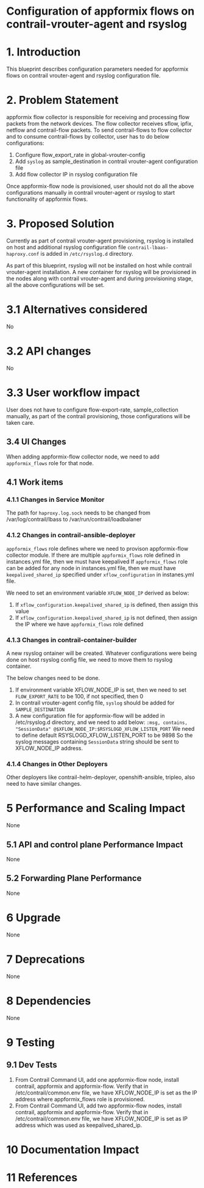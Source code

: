 Configuration of appformix flows on contrail-vrouter-agent and rsyslog
===
# 1.      Introduction
This blueprint describes configuration parameters needed for appformix flows on contrail
vrouter-agent and rsyslog configuration file.

# 2.      Problem Statement
appformix flow collector is responsible for receiving and processing flow
packets from the network devices. The flow collector receives sflow, ipfix,
netflow and contrail-flow packets. To send contrail-flows to flow collector
and to consume contrail-flows by collector, user has to do below configurations:

1. Configure flow_export_rate in global-vrouter-config
2. Add `syslog` as sample_destination in contrail vrouter-agent configuration file
3. Add flow collector IP in rsyslog configuration file

Once appformix-flow node is provisioned, user should not do all the above
configurations manually in contrail vrouter-agent or rsyslog to start
functionality of appformix flows.

# 3.      Proposed Solution
Currently as part of contrail vrouter-agent provisioning, rsyslog is installed
on host and  additional rsyslog configuration file `contrail-lbaas-haproxy.conf`
is added in `/etc/rsyslog.d` directory.

As part of this blueprint, rsyslog will not be installed on host while
contrail vrouter-agent installation. A new container for rsyslog will be
provisioned in the nodes along with contrail vrouter-agent and during
provisioning stage, all the above configurations will be set.


# 3.1    Alternatives considered
No

# 3.2    API changes
No

# 3.3      User workflow impact
User does not have to configure flow-export-rate, sample_collection manually,
as part of the contrail provisioning, those configurations will be taken care.

## 3.4      UI Changes
When adding appformix-flow collector node, we need to add `appformix_flows` role
for that node.

## 4.1      Work items
### 4.1.1 Changes in Service Monitor
The path for ```haproxy.log.sock``` needs to be changed from /var/log/contrail/lbass to
/var/run/contrail/loadbalaner

### 4.1.2 Changes in contrail-ansible-deployer
`appformix_flows` role defines where we need to provison appformix-flow collector module.
If there are multiple `appformix_flows` role defined in instances.yml file, then we must have keepalived
If `appformix_flows` role can be added for any node in instances.yml file, then we must have
`keepalived_shared_ip` specified under `xflow_configuration` in instanes.yml file.

We need to set an environment variable `XFLOW_NODE_IP` derived as below:
1. If `xflow_configuration.keepalived_shared_ip` is defined, then assign this value
2. If `xflow_configuration.keepalived_shared_ip` is not defined, then assign the IP
   where we have `appformix_flows` role defined

### 4.1.3 Changes in contrail-container-builder
A new rsyslog ontainer will be created. Whatever configurations were being done on
host rsyslog config file, we need to move them to rsyslog container.

The below changes need to be done.
1. If environment variable XFLOW_NODE_IP is set, then we need to set
   `FLOW_EXPORT_RATE` to be 100, if not specified, then 0
2. In contrail vrouter-agent config file, `syslog` should be added for
   `SAMPLE_DESTINATION`
3. A new configuration file for appformix-flow will be added in /etc/rsyslog.d directory,
   and we need to add below:
   ```:msg, contains, "SessionData" @$XFLOW_NODE_IP:$RSYSLOGD_XFLOW_LISTEN_PORT```
   We need to define default RSYSLOGD_XFLOW_LISTEN_PORT to be 9898
   So the syslog messages containing `SessionData` string should be sent to XFLOW_NODE_IP address.

### 4.1.4 Changes in Other Deployers
Other deployers like contrail-helm-deployer, openshift-ansible, tripleo, also need to have similar changes.

# 5 Performance and Scaling Impact
None

## 5.1     API and control plane Performance Impact
None

## 5.2     Forwarding Plane Performance
None

# 6 Upgrade
None

# 7       Deprecations
None

# 8       Dependencies
None

# 9       Testing
## 9.1    Dev Tests
1. From Contrail Command UI, add one appformix-flow node, install contrail, appformix
   and appformix-flow. Verify that in /etc/contrail/common.env file, we have
   XFLOW_NODE_IP is set as the IP address where appformix_flows role is provisioned.
2. From Contrail Command UI, add two appformix-flow nodes, install contrail,
   appformix and appformix-flow. Verify that in /etc/contrail/common.env file,
   we have XFLOW_NODE_IP is set as IP address which was used as keepalived_shared_ip.

# 10      Documentation Impact

# 11      References

